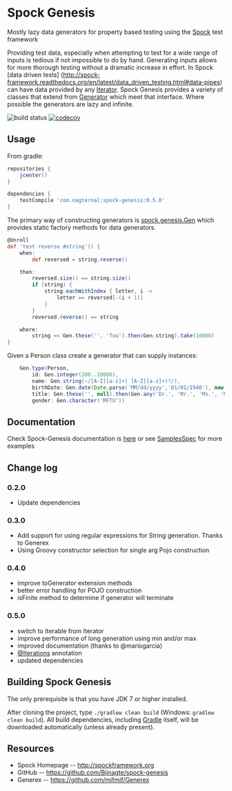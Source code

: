 Spock Genesis
===============
Mostly lazy data generators for property based testing using the [Spock](http://spockframework.org) test framework

Providing test data, especially when attempting to test for a wide range of inputs is tedious if not impossible to do by hand.
Generating inputs allows for more thorough testing without a dramatic increase in effort.
In Spock [data driven tests] (http://spock-framework.readthedocs.org/en/latest/data_driven_testing.html#data-pipes) can have data provided by any [Iterator](http://docs.oracle.com/javase/7/docs/api/java/util/Iterator.html).
Spock Genesis provides a variety of classes that extend from [Generator](./src/main/groovy/spock/genesis/generators/Generator.groovy) which meet that interface.
Where possible the generators are lazy and infinite.

![build status](https://circleci.com/gh/Bijnagte/spock-genesis.svg?style=shield&circle-token=ccab052d8c597ae916463f8319738d89e3d8a640)
[![codecov](https://codecov.io/gh/Bijnagte/spock-genesis/branch/master/graph/badge.svg)](https://codecov.io/gh/Bijnagte/spock-genesis)

Usage
-----
From gradle:

```groovy
repositories {
    jcenter()
}

dependencies {
    testCompile 'com.nagternal:spock-genesis:0.5.0'
}
```

The primary way of constructing generators is [spock.genesis.Gen](./src/main/groovy/spock/genesis/Gen.groovy) which provides static factory methods for data generators.

```groovy
@Unroll
def 'test reverse #string'() {
    when:
        def reversed = string.reverse()

    then:
        reversed.size() == string.size()
        if (string) {
            string.eachWithIndex { letter, i ->
                letter == reversed[-(i + 1)]
            }
        }
        reversed.reverse() == string

    where:
        string << Gen.these('', 'foo').then(Gen.string).take(10000)
}
```

Given a Person class create a generator that can supply instances:

```groovy
    Gen.type(Person,
        id: Gen.integer(200..10000),
        name: Gen.string(~/[A-Z][a-z]+( [A-Z][a-z]+)?/),
        birthDate: Gen.date(Date.parse('MM/dd/yyyy','01/01/1940'), new Date()),
        title: Gen.these('', null).then(Gen.any('Dr.', 'Mr.', 'Ms.', 'Mrs.')),
        gender: Gen.character('MFTU'))
```

Documentation
-------------

Check Spock-Genesis documentation is
[here](https://Bijnagte.github.io/spock-genesis) or see
[SamplesSpec](./src/test/groovy/spock/genesis/SamplesSpec.groovy) for
more examples

Change log
----------
### 0.2.0
* Update dependencies

### 0.3.0
* Add support for using regular expressions for String generation. Thanks to Generex
* Using Groovy constructor selection for single arg Pojo construction

### 0.4.0
* improve toGenerator extension methods
* better error handling for POJO construction
* isFinite method to determine if generator will terminate

### 0.5.0
* switch to Iterable from Iterator
* improve performance of long generation using min and/or max
* improved documentation (thanks to @mariogarcia)
* [@Iterations](./src/main/groovy/spock/genesis/transform/Iterations.groovy) annotation
* updated dependencies

Building Spock Genesis
--------------
The only prerequisite is that you have JDK 7 or higher installed.

After cloning the project, type `./gradlew clean build` (Windows: `gradlew clean build`). All build dependencies,
including [Gradle](http://www.gradle.org) itself, will be downloaded automatically (unless already present).

Resources
---------
* Spock Homepage -- http://spockframework.org
* GitHub -- https://github.com/Bijnagte/spock-genesis
* Generex -- https://github.com/mifmif/Generex
